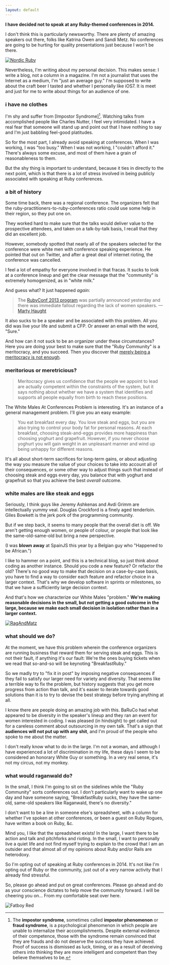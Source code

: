 ```yaml
---
layout: default
---
```


**I have decided not to speak at any Ruby-themed conferences in 2014.**

I don't think this is particularly newsworthy. There are plenty of amazing speakers out there, folks like Katrina Owen and Sandi Metz. No conferences are going to be hurting for quality presentations just because I won't be there.

[![Nordic Ruby](http://farm4.staticflickr.com/3794/9026031742_931f2c5760_z.jpg)](http://www.flickr.com/photos/elabsse/9026031742/)

Nevertheless, I'm writing about my personal decision. This makes sense: I write a blog, not a column in a magazine. I'm not a journalist that uses the Internet as a medium, I'm "just an average guy." I'm supposed to write about the craft beer I tasted and whether I personally like iOS7. It is meet and just for me to write about things for an audience of one.

### i have no clothes

I'm shy and suffer from [Impostor Syndrome][^is]. Watching talks from accomplished people like Charles Nutter, I feel very intimidated. I have a real fear that someone will stand up and point out that I have nothing to say and I'm just babbling feel-good platitudes.

So for the most part, I already avoid speaking at conferences. When I was working, I was "too busy." When I was not working, I "couldn't afford it." There's always some excuse, and most of them have a grain of reasonableness to them.

But the shy thing is important to understand, because it ties in directly to the next point, which is that there is a lot of stress involved in being publicly associated with speaking at Ruby conferences.

[^is]: The **impostor syndrome**, sometimes called **impostor phenomenon** or **fraud syndrome**, is a psychological phenomenon in which people are unable to internalize their accomplishments. Despite external evidence of their competence, those with the syndrome remain convinced that they are frauds and do not deserve the success they have achieved. Proof of success is dismissed as luck, timing, or as a result of deceiving others into thinking they are more intelligent and competent than they believe themselves to be.

### a bit of history

Some time back, there was a regional conference. The organizers felt that the ruby-practitioners-to-ruby-conferences ratio could use some help in their region, so they put one on.

They worked hard to make sure that the talks would deliver value to the prospective attendees, and taken on a talk-by-talk basis, I recall that they did an excellent job.

However, somebody spotted that nearly all of the speakers selected for the conference were white men with conference speaking experience. He pointed that out on Twitter, and after a great deal of internet rioting, the conference was cancelled.

I feel a lot of empathy for everyone involved in that fracas. It sucks to look at a conference lineup and get the clear message that the "community" is extremely homogenized, as in "white milk."

And guess what? It just happened *again*:

> The [RubyConf 2013 program](http://rubyconf.org/program) was partially announced yesterday and there was immediate fallout regarding the lack of women speakers. —[Marty Haught](http://martyhaught.com/articles/2013/09/18/rubyconf-2013-cfp-and-diversity/)

It also sucks to be a speaker and be associated with this problem. All you did was live your life and submit a CFP. Or answer an email with the word, "Sure."

And how can it not suck to be an organizer under these circumstances? Here you are doing your best to make sure that the "Ruby Community" is a meritocracy, and you succeed. Then you discover that [merely being a meritocracy is not enough](http://braythwayt.com/2013/04/01/quote-metritocracy-unquote.html).

### meritorious or meretricious?

> Meritocracy gives us confidence that the people we appoint to lead are actually competent within the constraints of the system, but it says nothing about whether we have a system that identifies and supports all people equally from birth to reach these positions.

The White Males At Conferences Problem is interesting. It's an instance of a general management problem. I'll give you an easy example:

> You eat breakfast every day. You love steak and eggs, but you are also trying to control your body fat for personal reasons. At each breakfast, choosing steak-and-eggs provides more happiness than choosing yoghurt and grapefruit. However, if you never choose yoghurt you will gain weight in an unpleasant manner and wind up being unhappy for different reasons.

It's all about short-term sacrifices for long-term gains, or about adjusting the way you measure the value of your choices to take into account all of their consequences, or some other way to adjust things such that instead of choosing steak and eggs every day, you balance that with yoghurt and grapefruit so that you achieve the best *overall* outcome.

### white males are like steak and eggs

Seriously, I think guys like Jeremy Ashkenas and Avdi Grimm are intellectually yummy veal. Douglas Crockford is a finely aged tenderloin. Giles Bowkett is the jerk pork of the programming community.

But if we step back, it seems to many people that the overall diet is off. We aren't getting enough women, or people of colour, or people that look like the same-old-same-old but bring a new perspective.

(I was **blown away** at SpainJS this year by a Belgian guy who "Happened to be African.")

I like to hammer on a point, and this is a technical blog, so just think about coding as another instance. Should you code a new feature? Or refactor the old? There's no good way to make that decision on a case-by-case basis, you have to find a way to consider each feature and refactor choice in a larger context. That's why we develop software in sprints or milestones, so that we have a sufficiently large decision context.

And that's how we characterize our White Males "problem." **We're making reasonable decisions in the small, but not getting a good outcome in the large, because we make each small decision in isolation rather than in a larger context.**

[![RagAndMatz](http://farm4.staticflickr.com/3676/9762560416_f502697ae5_b.jpg)](http://www.flickr.com/photos/raganwald/9762560416/])

### what should we do?

At the moment, we have this problem wherein the conference organizers are running business that reward them for serving steak and eggs. This is not their fault, if anything it's our fault: We're the ones buying tickets when we read that so-and-so will be keynoting "BreakfastRuby."

So we madly try to "fix it in post" by imposing negative consequences if they fail to satisfy our larger need for variety and diversity. That seems like a terrible way to fix the problem, but history suggests that you get more progress from action than talk, and it's easier to iterate towards good solutions than it is to try to devise the best strategy before trying anything at all.

I know there are people doing an amazing job with this. BaRuCo had what appeared to be diversity in the speaker's lineup and they ran an event for women interested in coding. I was pleased (in hindsight) to get called out for a careless comment about outsourcing in my own talk. That's a sign that **audiences will not put up with any shit**, and I'm proud of the people who spoke to me about the matter.

I don't really know what to do in the large. I'm not a woman, and although I have experienced a lot of discrimination in my life, these days I seem to be considered an honorary White Guy or something. In a very real sense, it's not my circus, not my monkey.

### what would raganwald do?

In the small, I think I'm going to sit on the sidelines while the "Ruby Community" sorts conferences out. I don't particularly want to wake up one day and have someone saying, "BreakfastRuby sucks, they have the same-old, same-old speakers like Raganwald, there's no diversity."

I don't want to be a line in someone else's spreadsheet, with a column for whether I've spoken at other conferences, or been a guest on Ruby Rogues, have written a book on Ruby, &c. 

Mind you, I like that the spreadsheet exists! In the large, I want there to be action and talk and pitchforks and rioting. In the small, I want to personally live a quiet life and not find myself trying to explain to the crowd that I am an outsider and that almost all of my opinions about Ruby and/or Rails are heterodoxy.

So I'm opting out of speaking at Ruby conferences in 2014. It's not like I'm opting out of Ruby or the community, just out of a very narrow activity that I already find stressful.

So, please go ahead and put on great conferences. Please go ahead and do as your conscience dictates to help move the community forward. I will be cheering you on... From my comfortable seat over here.

![Fatboy Red](http://i.minus.com/ibxTJHLTwYBeXS.jpg)